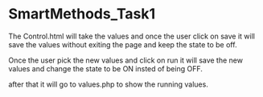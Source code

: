 # SmartMethods_Task1

The Control.html will take the values and once the user click on save it will save the values without exiting the page and keep the state to be off.

Once the user pick the new values and click on run it will save the new values and change the state to be ON insted of being OFF.

after that it will go to values.php to show the running values.
